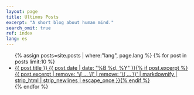 ```yaml
---
layout: page
title: Ultimos Posts
excerpt: "A short blog about human mind."
search_omit: true
ref: index
lang: es
---
```



<ul class="post-list">
{% assign posts=site.posts | where:"lang", page.lang %}
{% for post in posts limit:10 %}
  <li><article><a href="{{ site.url }}{{ post.url }}">{{ post.title }} <span class="entry-date"><time datetime="{{ post.date | date_to_xmlschema }}">{{ post.date | date: "%B %d, %Y" }}</time></span>{% if post.excerpt %} <span class="excerpt">{{ post.excerpt | remove: '\[ ... \]' | remove: '\( ... \)' | markdownify | strip_html | strip_newlines | escape_once }}</span>{% endif %}</a></article></li>
{% endfor %}
</ul>
